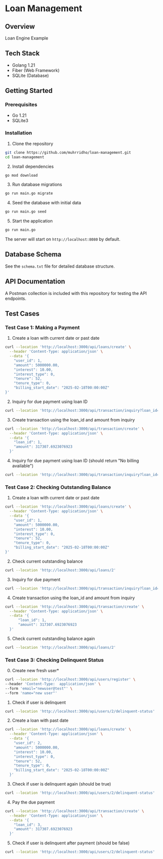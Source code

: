 # Loan Management

## Overview
Loan Engine Example

## Tech Stack
- Golang 1.21
- Fiber (Web Framework)
- SQLite (Database)

## Getting Started

### Prerequisites
- Go 1.21
- SQLite3

### Installation

1. Clone the repository
```bash
git clone https://github.com/muhrridho/loan-management.git
cd loan-management
```

2. Install dependencies
```bash
go mod download
```

3. Run database migrations
```bash
go run main.go migrate
```

4. Seed the database with initial data
```bash
go run main.go seed
```

5. Start the application
```bash
go run main.go
```

The server will start on `http://localhost:8080` by default.

## Database Schema
See the `schema.txt` file for detailed database structure.

## API Documentation
A Postman collection is included with this repository for testing the API endpoints.

## Test Cases

### Test Case 1: Making a Payment

1. Create a loan with current date or past date
```bash
curl --location 'http://localhost:3000/api/loans/create' \
  --header 'Content-Type: application/json' \
  --data '{
    "user_id": 1,
    "amount": 5000000.00,
    "interest": 10.00,
    "interest_type": 0,
    "tenure": 52,
    "tenure_type": 0,
    "billing_start_date": "2025-02-18T00:00:00Z"
}'
```

2. Inquiry for due payment using loan ID
```bash
curl --location 'http://localhost:3000/api/transaction/inquiry?loan_id=1'
```

3. Create transaction using the loan_id and amount from inquiry
```bash
curl --location 'http://localhost:3000/api/transaction/create' \
  --header 'Content-Type: application/json' \
  --data '{
    "loan_id": 1,
    "amount": 317307.6923076923
  }'
```

4. Inquiry for due payment using loan ID (should return "No billing available")
```bash
curl --location 'http://localhost:3000/api/transaction/inquiry?loan_id=1'
```


### Test Case 2: Checking Outstanding Balance

1. Create a loan with current date or past date
```bash
curl --location 'http://localhost:3000/api/loans/create' \
  --header 'Content-Type: application/json' \
  --data '{
    "user_id": 1,
    "amount": 5000000.00,
    "interest": 10.00,
    "interest_type": 0,
    "tenure": 52,
    "tenure_type": 0,
    "billing_start_date": "2025-02-18T00:00:00Z"
}'
```

2. Check current outstanding balance
```bash
curl --location 'http://localhost:3000/api/loans/2'
```

3. Inquiry for due payment
```bash
curl --location 'http://localhost:3000/api/transaction/inquiry?loan_id=2'
```

4. Create transaction using the loan_id and amount from inquiry
```bash
curl --location 'http://localhost:3000/api/transaction/create' \
  --header 'Content-Type: application/json' \
  --data '{
      "loan_id": 1,
      "amount": 317307.6923076923
  }'
```

5. Check current outstanding balance again
```bash
curl --location 'http://localhost:3000/api/loans/2'
```

### Test Case 3: Checking Delinquent Status

0. Create new fresh user*
```bash
curl --location 'http://localhost:3000/api/users/register' \
--header 'Content-Type:  application/json' \
--form 'email="newuser@test"' \
--form 'name="new user"'
```

1. Check if user is delinquent
```bash
curl --location 'http://localhost:3000/api/users/2/delinquent-status'
```

2. Create a loan with past date
```bash
curl --location 'http://localhost:3000/api/loans/create' \
  --header 'Content-Type: application/json' \
  --data '{
    "user_id": 2,
    "amount": 5000000.00,
    "interest": 10.00,
    "interest_type": 0,
    "tenure": 52,
    "tenure_type": 0,
    "billing_start_date": "2025-02-18T00:00:00Z"
  }'
```

3. Check if user is delinquent again (should be true)
```bash
curl --location 'http://localhost:3000/api/users/2/delinquent-status'
```

4. Pay the due payment
```bash
curl --location 'http://localhost:3000/api/transaction/create' \
  --header 'Content-Type: application/json' \
  --data '{
    "loan_id": 3,
    "amount": 317307.6923076923
  }'
```

5. Check if user is delinquent after payment (should be false)
```bash
curl --location 'http://localhost:3000/api/users/2/delinquent-status'
```
